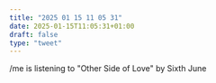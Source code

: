 ```yaml
---
title: "2025 01 15 11 05 31"
date: 2025-01-15T11:05:31+01:00
draft: false
type: "tweet"
---
```

/me is listening to "Other Side of Love" by Sixth June
